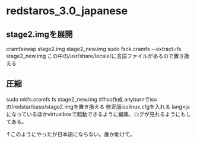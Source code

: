 # redstaros_3.0_japanese

## stage2.imgを展開
cramfsswap stage2.img stage2_new.img
sudo fsck.cramfs --extract=fs stage2_new.img
この中の/usr/share/locale/に言語ファイルがあるので置き換える
## 圧縮
sudo mkfs.cramfs fs stage2_new.img
##iso作成
anyburnでisoの/redstar/base/stage2.imgを置き換える
修正版isolinux.cfgを入れる
lang=jaになっているほかvirtualboxで起動できるように編集、ログが見れるようにもしてある。

↑このようにやったが日本語にならない。誰か助けて。
